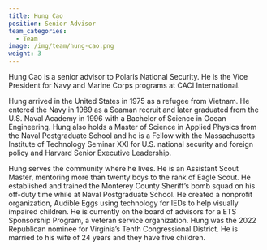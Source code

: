 ```yaml
---
title: Hung Cao
position: Senior Advisor
team_categories:
  - Team
image: /img/team/hung-cao.png
weight: 3
---
```

Hung Cao is a senior advisor to Polaris National Security. He is the Vice President for Navy and Marine Corps programs at CACI International.

Hung arrived in the United States in 1975 as a refugee from Vietnam. He entered the Navy in 1989 as a Seaman recruit and later graduated from the U.S. Naval Academy in 1996 with a Bachelor of Science in Ocean Engineering. Hung also holds a Master of Science in Applied Physics from the Naval Postgraduate School and he is a Fellow with the Massachusetts Institute of Technology Seminar XXI for U.S. national security and foreign policy and Harvard Senior Executive Leadership. 

Hung serves the community where he lives. He is an Assistant Scout Master, mentoring more than twenty boys to the rank of Eagle Scout. He established and trained the Monterey County Sheriff’s bomb squad on his off-duty time while at Naval Postgraduate School. He created a nonprofit organization, Audible Eggs using technology for IEDs to help visually impaired children. He is currently on the board of advisors for a ETS Sponsorship Program, a veteran service organization. Hung was the 2022 Republican nominee for Virginia’s Tenth Congressional District. He is married to his wife of 24 years and they have five children.